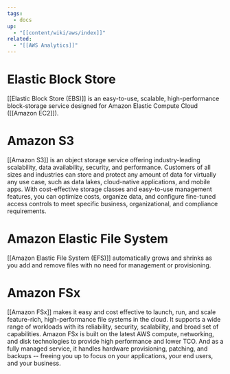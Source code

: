 ```yaml
---
tags:
  - docs
up:
  - "[[content/wiki/aws/index]]"
related:
  - "[[AWS Analytics]]"
---
```



# Elastic Block Store
[[Elastic Block Store (EBS)]]  is an easy-to-use, scalable, high-performance block-storage service designed for Amazon Elastic Compute Cloud ([[Amazon EC2]]). 

# Amazon S3
[[Amazon S3]] is an object storage service offering industry-leading scalability, data availability, security, and performance. Customers of all sizes and industries can store and protect any amount of data for virtually any use case, such as data lakes, cloud-native applications, and mobile apps. With cost-effective storage classes and easy-to-use management features, you can optimize costs, organize data, and configure fine-tuned access controls to meet specific business, organizational, and compliance requirements.

# Amazon Elastic File System
[[Amazon Elastic File System (EFS)]] automatically grows and shrinks as you add and remove files with no need for management or provisioning.

# Amazon FSx
[[Amazon FSx]] makes it easy and cost effective to launch, run, and scale feature-rich, high-performance file systems in the cloud. It supports a wide range of workloads with its reliability, security, scalability, and broad set of capabilities. Amazon FSx is built on the latest AWS compute, networking, and disk technologies to provide high performance and lower TCO. And as a fully managed service, it handles hardware provisioning, patching, and backups -- freeing you up to focus on your applications, your end users, and your business.
